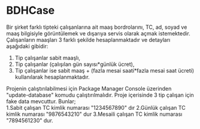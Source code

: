 # BDHCase
Bir şirket farklı tipteki çalışanlarına ait maaş bordrolarını, TC, ad, soyad ve maaş bilgisiyle görüntülemek ve dışarıya servis olarak açmak istemektedir.
Çalışanların maaşları 3 farklı şekilde hesaplanmaktadır ve detayları aşağıdaki gibidir: <br>
1. Tip çalışanlar sabit maaşlı,
2. Tip çalışanlar (çalışılan gün sayısı*günlük ücret),
3. Tip çalışanlar ise sabit maaş + (fazla mesai saati*fazla mesai saat ücreti) kullanılarak hesaplanmaktadır. <br>



Projenin çalıştırılabilmesi için Package Manager Console üzerinden "update-database" komudu çalıştırılmalıdır.
Proje içerisinde 3 tip çalışan için fake data mevcuttur. Bunlar; <br>
1.Sabit çalışan TC kimlik numarası "1234567890" dır
2.Günlük çalışan TC kimlik numarası "9876543210" dur
3.Mesaili çalışan TC kimlik numarası "7894561230" dur.
